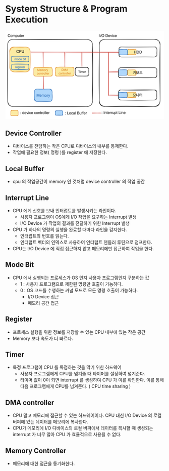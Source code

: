 # System Structure & Program Execution

<img src="./image/Untitled.png" width="800">

## Device Controller

- 디바이스를 전담하는 작은 CPU로 디바이스의 내부를 통제한다.
- 작업에 필요한 정보( 명령 )를 register 에 저장한다.

## Local Buffer

- cpu 의 작업공간이 memory 인 것처럼 device controller 의 작업 공간

## Interrupt Line

- CPU 에게 신호를 보내 인터럽트를 발생시키는 라인이다.
    - 사용자 프로그램이 OS에게 I/O 작업을 요구하는 Interrupt 발생
    - I/O Device 가 작업의 결과를 전달하기 위한 Interrupt 발생
- CPU 가 하나의 명령의 실행을 완료할 때마다 라인을 감지한다.
    - 인터럽트의 번호를 읽는다.
    - 인터럽트 벡터의 인덱스로 사용하여 인터럽트 핸들러 루틴으로 점프한다.
- CPU는 I/O Device 에 직접 접근하지 않고 메모리에만 접근하여 작업을 한다.

## Mode Bit

- CPU 에서 실행되는 프로세스가 OS 인지 사용자 프로그램인지 구분하는 값
    - 1 : 사용자 프로그램으로 제한된 명령만 호출이 가능하다.
    - 0 : OS 코드를 수행하는 커널 모드로 모든 명령 호출이 가능하다.
        - I/O Device 접근
        - 메모리 공간 접근

## Register

- 프로세스 실행을 위한 정보를 저장할 수 있는 CPU 내부에 있는 작은 공간
- Memory 보다 속도가 더 빠르다.

## Timer

- 특정 프로그램이 CPU 를 독점하는 것을 막기 위한 하드웨어
    - 사용자 프로그램에게 CPU를 넘겨줄 때 타이머를 설정하여 넘겨준다.
    - 타이머 값이 0이 되면 interrupt 를 생성하여 CPU 가 이를 확인한다. 이를 통해 다음 프로그램에게 CPU를 넘겨준다. ( CPU time sharing )

## DMA controller

- CPU 말고 메모리에 접근할 수 있는 하드웨어이다. CPU 대신 I/O Device 의 로컬버퍼에 있는 데이터를 메모리에 복사한다.
- CPU가 메모리에 I/O 디바이스의 로컬 버퍼에서 데이터를 복사할 때 생성되는 interrupt 가 너무 많아 CPU 가 효율적으로 사용될 수 없다.

## Memory Controller

- 메모리에 대한 접근을 동기화한다.
